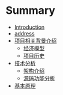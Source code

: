 # Summary

* [Introduction](README.md)
* [address](addressbook.md)
* [项目相关背景介绍](addressbook.md)
  * [经济模型](经济模型.md)
  * [项目历史](addressbook.md)
* [技术分析]()
  * [架构介绍]()
  * [源码功能分析]()
* [基本原理](基本原理.md)

